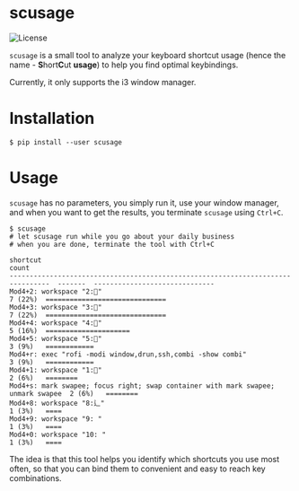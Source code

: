 scusage
=====================================================
![License](https://img.shields.io/github/license/tobi-wan-kenobi/scusage)

`scusage` is a small tool to analyze your keyboard shortcut usage (hence the name -
**S**hort**C**ut **usage**) to help you find optimal keybindings.

Currently, it only supports the i3 window manager.

# Installation

```
$ pip install --user scusage
```

# Usage

`scusage` has no parameters, you simply run it, use your window manager, and
when you want to get the results, you terminate `scusage` using `Ctrl+C`.

```
$ scusage
# let scusage run while you go about your daily business
# when you are done, terminate the tool with Ctrl+C

shortcut                                                                          count
--------------------------------------------------------------------------------  -------  ------------------------------
Mod4+2: workspace "2:"                                                           7 (22%)  ==============================
Mod4+3: workspace "3:"                                                           7 (22%)  ==============================
Mod4+4: workspace "4:"                                                           5 (16%)  =====================
Mod4+5: workspace "5:"                                                           3 (9%)   ============
Mod4+r: exec "rofi -modi window,drun,ssh,combi -show combi"                       3 (9%)   ============
Mod4+1: workspace "1:"                                                           2 (6%)   ========
Mod4+s: mark swapee; focus right; swap container with mark swapee; unmark swapee  2 (6%)   ========
Mod4+8: workspace "8:辶"                                                          1 (3%)   ====
Mod4+9: workspace "9: "                                                           1 (3%)   ====
Mod4+0: workspace "10: "                                                          1 (3%)   ====
```

The idea is that this tool helps you identify which shortcuts you use most often,
so that you can bind them to convenient and easy to reach key combinations.
